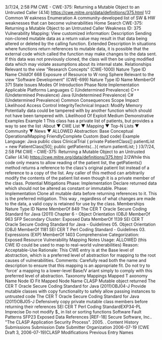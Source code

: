 3/7/24, 2:58 PM CWE - CWE-375: Returning a Mutable Object to an Untrusted Caller (4.14)
https://cwe.mitre.org/data/deﬁnitions/375.html 1/2
Common W eakness Enumeration
A community-developed list of SW & HW weaknesses that can become
vulnerabilities
Home Search
CWE-375: Returning a Mutable Object to an Untrusted Caller
Weakness ID: 375
Vulnerability Mapping: 
View customized information:
 Description
Sending non-cloned mutable data as a return value may result in that data being altered or deleted by the calling function.
 Extended Description
In situations where functions return references to mutable data, it is possible that the external code which called the function may
make changes to the data sent. If this data was not previously cloned, the class will then be using modified data which may violate
assumptions about its internal state.
 Relationships
 Relevant to the view "Research Concepts" (CWE-1000)
Nature Type ID Name
ChildOf 668 Exposure of Resource to W rong Sphere
 Relevant to the view "Software Development" (CWE-699)
Nature Type ID Name
MemberOf 371 State Issues
 Modes Of Introduction
Phase Note
Implementation
 Applicable Platforms
Languages
C (Undetermined Prevalence)
C++ (Undetermined Prevalence)
Java (Undetermined Prevalence)
C# (Undetermined Prevalence)
 Common Consequences
Scope Impact Likelihood
Access Control
IntegrityTechnical Impact: Modify Memory
Potentially data could be tampered with by another function which should not have been tampered
with.
 Likelihood Of Exploit
Medium
 Demonstrative Examples
Example 1
This class has a private list of patients, but provides a way to see the list :About ▼ CWE List ▼ Mapping ▼ Top-N Lists ▼ Community ▼ News ▼
ALLOWED
Abstraction: Base
Conceptual OperationalMapping
FriendlyComplete Custom
(bad code) Example Language: Java 
public class ClinicalTrial {
private PatientClass[] patientList = new PatientClass[50];
public getPatients(...){
return patientList;
}
}3/7/24, 2:58 PM CWE - CWE-375: Returning a Mutable Object to an Untrusted Caller (4.14)
https://cwe.mitre.org/data/deﬁnitions/375.html 2/2While this code only means to allow reading of the patient list, the getPatients() method returns a reference to the class's original
patient list instead of a reference to a copy of the list. Any caller of this method can arbitrarily modify the contents of the patient list
even though it is a private member of the class.
 Potential Mitigations
Phase: Implementation
Declare returned data which should not be altered as constant or immutable.
Phase: Implementation
Clone all mutable data before returning references to it. This is the preferred mitigation. This way , regardless of what changes
are made to the data, a valid copy is retained for use by the class.
 Memberships
Nature Type ID Name
MemberOf 849 The CER T Oracle Secure Coding Standard for Java (2011) Chapter 6 - Object Orientation (OBJ)
MemberOf 963 SFP Secondary Cluster: Exposed Data
MemberOf 1139 SEI CER T Oracle Secure Coding Standard for Java - Guidelines 05. Object Orientation (OBJ)
MemberOf 1181 SEI CER T Perl Coding Standard - Guidelines 03. Expressions (EXP)
MemberOf 1403 Comprehensive Categorization: Exposed Resource
 Vulnerability Mapping Notes
Usage: ALLOWED (this CWE ID could be used to map to real-world vulnerabilities)
Reason: Acceptable-Use
Rationale:
This CWE entry is at the Base level of abstraction, which is a preferred level of abstraction for mapping to the root causes of
vulnerabilities.
Comments:
Carefully read both the name and description to ensure that this mapping is an appropriate fit. Do not try to 'force' a mapping to a
lower-level Base/V ariant simply to comply with this preferred level of abstraction.
 Taxonomy Mappings
Mapped T axonomy Name Node ID Fit Mapped Node Name
CLASP Mutable object returned
The CER T Oracle Secure
Coding Standard for Java
(2011)OBJ04-J Provide mutable classes with copy functionality to safely allow
passing instances to untrusted code
The CER T Oracle Secure
Coding Standard for Java
(2011)OBJ05-J Defensively copy private mutable class members before returning
their references
SEI CER T Perl Coding
StandardEXP34-PL Imprecise Do not modify $\_ in list or sorting functions
Software Fault Patterns SFP23 Exposed Data
 References
[REF-18] Secure Software, Inc.. "The CLASP Application Security Process". 2005.
.
 Content History
 Submissions
Submission Date Submitter Organization
2006-07-19
(CWE Draft 3, 2006-07-19)CLASP
 Modifications
 Previous Entry Names
